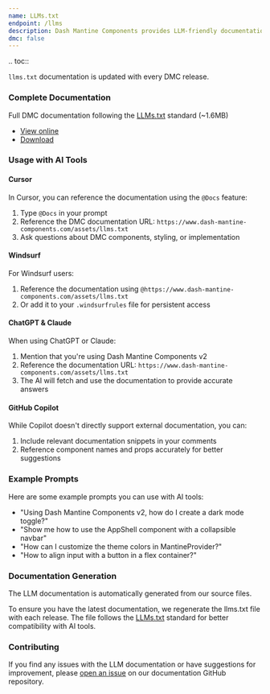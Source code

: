 ```yaml
---
name: LLMs.txt
endpoint: /llms
description: Dash Mantine Components provides LLM-friendly documentation to help AI tools like Cursor, Windsurf, GitHub Copilot, ChatGPT, and Claude understand and work with the DMC library.
dmc: false
---
```

.. toc::


`llms.txt` documentation is updated with every DMC release.


### Complete Documentation

Full DMC documentation following the [LLMs.txt](https://llmstxt.org/) standard (~1.6MB)

* [View online](https://www.dash-mantine-components.com/assets/llms.txt)
* [Download](https://www.dash-mantine-components.com/assets/llms.txt)

### Usage with AI Tools

#### Cursor

In Cursor, you can reference the documentation using the `@Docs` feature:

1. Type `@Docs` in your prompt
2. Reference the DMC documentation URL: `https://www.dash-mantine-components.com/assets/llms.txt`
3. Ask questions about DMC components, styling, or implementation

#### Windsurf

For Windsurf users:

1. Reference the documentation using `@https://www.dash-mantine-components.com/assets/llms.txt`
2. Or add it to your `.windsurfrules` file for persistent access

#### ChatGPT & Claude

When using ChatGPT or Claude:

1. Mention that you're using Dash Mantine Components v2
2. Reference the documentation URL: `https://www.dash-mantine-components.com/assets/llms.txt`
3. The AI will fetch and use the documentation to provide accurate answers

#### GitHub Copilot

While Copilot doesn't directly support external documentation, you can:

1. Include relevant documentation snippets in your comments
2. Reference component names and props accurately for better suggestions

### Example Prompts

Here are some example prompts you can use with AI tools:

* "Using Dash Mantine Components v2, how do I create a dark mode toggle?"
* "Show me how to use the AppShell component with a collapsible navbar"
* "How can I customize the theme colors in MantineProvider?"
* "How to align input with a button in a flex container?"

### Documentation Generation

The LLM documentation is automatically generated from our source files.

To ensure you have the latest documentation, we regenerate the llms.txt file with each release. The file follows the [LLMs.txt](https://llmstxt.org/) standard for better compatibility with AI tools.

### Contributing

If you find any issues with the LLM documentation or have suggestions for improvement, please [open an issue](https://github.com/snehilvj/dmc-docs/issues) on our documentation GitHub repository.

